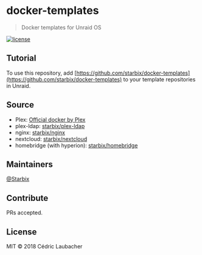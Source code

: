 # docker-templates

> Docker templates for Unraid OS

[![license](https://img.shields.io/github/license/starbix/docker-templates.svg)](https://github.com/starbix/docker-templates)


## Tutorial
To use this repository, add [https://github.com/starbix/docker-templates](https://github.com/starbix/docker-templates) to your template repositories in Unraid.

## Source
- Plex: [Official docker by Plex](https://github.com/plexinc/pms-docker)
- plex-ldap: [starbix/plex-ldap](https://github.com/Starbix/dockerimages/tree/master/plex-ldap)
- nginx: [starbix/nginx](https://github.com/Starbix/dockerimages/tree/master/nginx)
- nextcloud: [starbix/nextcloud](https://github.com/Starbix/dockerimages/tree/master/nextcloud)
- homebridge (with hyperion): [starbix/homebridge](https://github.com/Starbix/dockerimages/tree/master/homebridge)

## Maintainers

[@Starbix](https://github.com/Starbix)

## Contribute

PRs accepted.

## License

MIT © 2018 Cédric Laubacher
